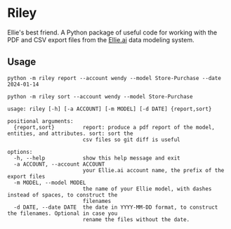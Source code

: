# Riley

Ellie's best friend.  A Python package of useful code for working with the
PDF and CSV export files from the [Ellie.ai](https://www.ellie.ai/)
data modeling system.

## Usage

```
python -m riley report --account wendy --model Store-Purchase --date 2024-01-14
```

```
python -m riley sort --account wendy --model Store-Purchase
```

```
usage: riley [-h] [-a ACCOUNT] [-m MODEL] [-d DATE] {report,sort}

positional arguments:
  {report,sort}         report: produce a pdf report of the model, entities, and attributes. sort: sort the
                        csv files so git diff is useful

options:
  -h, --help            show this help message and exit
  -a ACCOUNT, --account ACCOUNT
                        your Ellie.ai account name, the prefix of the export files
  -m MODEL, --model MODEL
                        the name of your Ellie model, with dashes instead of spaces, to construct the
                        filenames
  -d DATE, --date DATE  the date in YYYY-MM-DD format, to construct the filenames. Optional in case you
                        rename the files without the date.
```